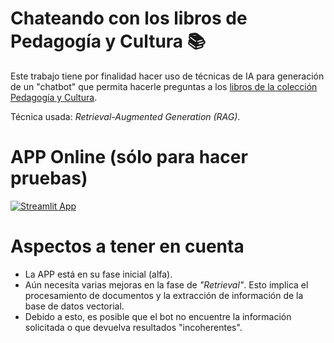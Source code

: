 
# Chateando con los libros de Pedagogía y Cultura 📚

Este trabajo tiene por finalidad hacer uso de técnicas de IA para
generación de un "chatbot" que permita hacerle preguntas a los [libros de la colección Pedagogía y Cultura](https://isep-cba.edu.ar/web/coleccion-libros/).

Técnica usada: *Retrieval-Augmented Generation (RAG)*.

# APP Online (sólo para hacer pruebas)

[![Streamlit App](https://static.streamlit.io/badges/streamlit_badge_black_white.svg)](https://appapppy-6mknyufwrzxhkxzknsewmt.streamlit.app/)


# Aspectos a tener en cuenta

* La APP está en su fase inicial (alfa).
* Aún necesita varias mejoras en la fase de *"Retrieval"*. Esto implica el procesamiento de documentos y la extracción de información de la base de datos vectorial.
* Debido a esto, es posible que el bot no encuentre la información solicitada o que devuelva resultados "incoherentes".